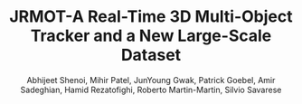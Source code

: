 ---
layout: pub
title: JRMOT-A Real-Time 3D Multi-Object Tracker and a New Large-Scale Dataset
author: Abhijeet Shenoi, Mihir Patel, JunYoung Gwak, Patrick Goebel, Amir Sadeghian, Hamid Rezatofighi, Roberto Martin-Martin, Silvio Savarese
publisher: International Conference on Intelligent Robots and Systems (IROS20)
paper_link: https://arxiv.org/pdf/2002.08397.pdf
project_link: false
year: 2020
comments: true
category: blog
---
